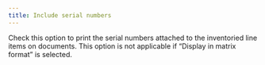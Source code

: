 ```yaml
---
title: Include serial numbers
---
```



Check this option to print the serial numbers attached to the inventoried  line items on documents. This option is not applicable if “Display in  matrix format” is selected.
